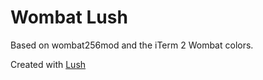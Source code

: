 Wombat Lush
===

Based on wombat256mod and the iTerm 2 Wombat colors.

Created with [Lush](http://git.io/lush.nvim)
